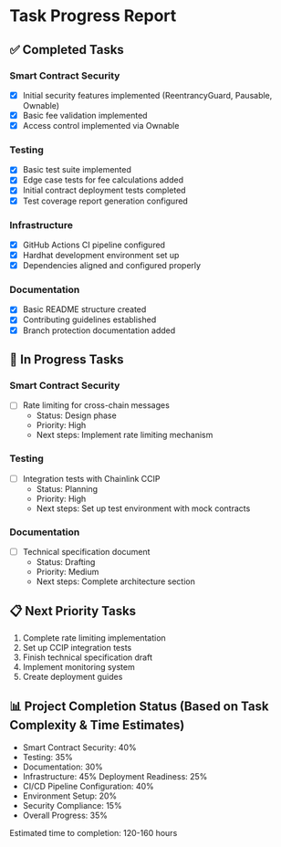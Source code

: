 # Task Progress Report

## ✅ Completed Tasks

### Smart Contract Security
- [x] Initial security features implemented (ReentrancyGuard, Pausable, Ownable)
- [x] Basic fee validation implemented
- [x] Access control implemented via Ownable

### Testing
- [x] Basic test suite implemented
- [x] Edge case tests for fee calculations added
- [x] Initial contract deployment tests completed
- [x] Test coverage report generation configured

### Infrastructure
- [x] GitHub Actions CI pipeline configured
- [x] Hardhat development environment set up
- [x] Dependencies aligned and configured properly

### Documentation
- [x] Basic README structure created
- [x] Contributing guidelines established
- [x] Branch protection documentation added

## 🔄 In Progress Tasks

### Smart Contract Security
- [ ] Rate limiting for cross-chain messages
  - Status: Design phase
  - Priority: High
  - Next steps: Implement rate limiting mechanism

### Testing
- [ ] Integration tests with Chainlink CCIP
  - Status: Planning
  - Priority: High
  - Next steps: Set up test environment with mock contracts

### Documentation
- [ ] Technical specification document
  - Status: Drafting
  - Priority: Medium
  - Next steps: Complete architecture section

## 📋 Next Priority Tasks
1. Complete rate limiting implementation
2. Set up CCIP integration tests
3. Finish technical specification draft
4. Implement monitoring system
5. Create deployment guides

## 📊 Project Completion Status (Based on Task Complexity & Time Estimates)
- Smart Contract Security: 40%
- Testing: 35%
- Documentation: 30%
- Infrastructure: 45%
 Deployment Readiness: 25%
 - CI/CD Pipeline Configuration: 40%
 - Environment Setup: 20%
 - Security Compliance: 15%
- Overall Progress: 35%

Estimated time to completion: 120-160 hours